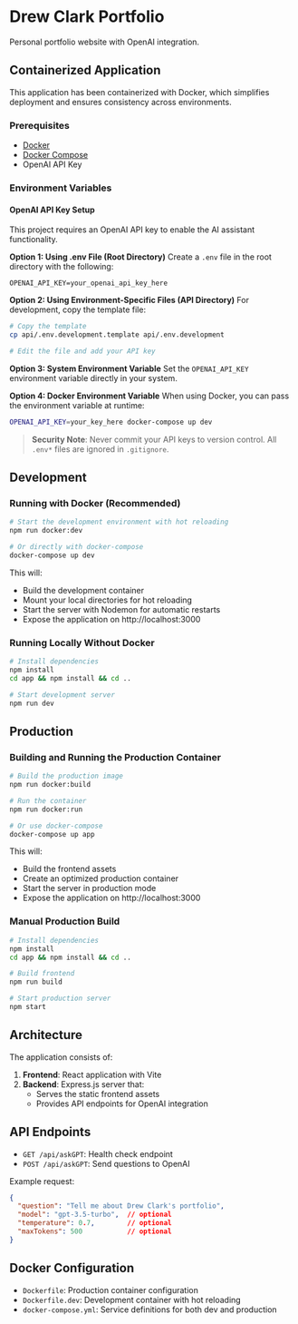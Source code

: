 # Drew Clark Portfolio

Personal portfolio website with OpenAI integration.

## Containerized Application

This application has been containerized with Docker, which simplifies deployment and ensures consistency across environments.

### Prerequisites

- [Docker](https://docs.docker.com/get-docker/)
- [Docker Compose](https://docs.docker.com/compose/install/)
- OpenAI API Key

### Environment Variables

#### OpenAI API Key Setup

This project requires an OpenAI API key to enable the AI assistant functionality.

**Option 1: Using .env File (Root Directory)**
Create a `.env` file in the root directory with the following:

```
OPENAI_API_KEY=your_openai_api_key_here
```

**Option 2: Using Environment-Specific Files (API Directory)**
For development, copy the template file:

```bash
# Copy the template
cp api/.env.development.template api/.env.development

# Edit the file and add your API key
```

**Option 3: System Environment Variable**
Set the `OPENAI_API_KEY` environment variable directly in your system.

**Option 4: Docker Environment Variable**
When using Docker, you can pass the environment variable at runtime:

```bash
OPENAI_API_KEY=your_key_here docker-compose up dev
```

> **Security Note**: Never commit your API keys to version control. All `.env*` files are ignored in `.gitignore`.

## Development

### Running with Docker (Recommended)

```bash
# Start the development environment with hot reloading
npm run docker:dev

# Or directly with docker-compose
docker-compose up dev
```

This will:
- Build the development container
- Mount your local directories for hot reloading
- Start the server with Nodemon for automatic restarts
- Expose the application on http://localhost:3000

### Running Locally Without Docker

```bash
# Install dependencies
npm install
cd app && npm install && cd ..

# Start development server
npm run dev
```

## Production

### Building and Running the Production Container

```bash
# Build the production image
npm run docker:build

# Run the container
npm run docker:run

# Or use docker-compose
docker-compose up app
```

This will:
- Build the frontend assets
- Create an optimized production container
- Start the server in production mode
- Expose the application on http://localhost:3000

### Manual Production Build

```bash
# Install dependencies
npm install
cd app && npm install && cd ..

# Build frontend
npm run build

# Start production server
npm start
```

## Architecture

The application consists of:

1. **Frontend**: React application with Vite
2. **Backend**: Express.js server that:
   - Serves the static frontend assets
   - Provides API endpoints for OpenAI integration

## API Endpoints

- `GET /api/askGPT`: Health check endpoint
- `POST /api/askGPT`: Send questions to OpenAI

Example request:
```json
{
  "question": "Tell me about Drew Clark's portfolio",
  "model": "gpt-3.5-turbo",  // optional
  "temperature": 0.7,        // optional
  "maxTokens": 500           // optional
}
```

## Docker Configuration

- `Dockerfile`: Production container configuration
- `Dockerfile.dev`: Development container with hot reloading
- `docker-compose.yml`: Service definitions for both dev and production
